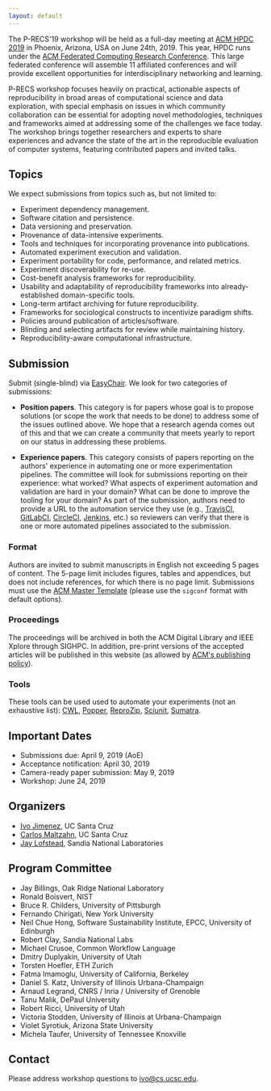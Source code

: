 ```yaml
---
layout: default
---
```


The P-RECS'19 workshop will be held as a full-day meeting at [ACM HPDC 
2019](http://hpdc.org/2019/) in Phoenix, Arizona, USA on June 24th, 2019. This year, HPDC runs under the [ACM Federated Computing Research Conference](https://fcrc.acm.org/). This large federated 
conference will assemble 11 affiliated conferences and will provide 
excellent opportunities for interdisciplinary networking and learning.

P-RECS workshop focuses heavily on practical, actionable aspects of 
reproducibility in broad areas of computational science and data 
exploration, with special emphasis on issues in which community 
collaboration can be essential for adopting novel methodologies, 
techniques and frameworks aimed at addressing some of the challenges 
we face today. The workshop brings together researchers and experts to 
share experiences and advance the state of the art in the reproducible 
evaluation of computer systems, featuring contributed papers and 
invited talks.


## Topics

We expect submissions from topics such as, but not limited to:

  * Experiment dependency management.
  * Software citation and persistence.
  * Data versioning and preservation.
  * Provenance of data-intensive experiments.
  * Tools and techniques for incorporating provenance into publications.
  * Automated experiment execution and validation.
  * Experiment portability for code, performance, and related metrics.
  * Experiment discoverability for re-use.
  * Cost-benefit analysis frameworks for reproducibility.
  * Usability and adaptability of reproducibility frameworks into already-established domain-specific tools.
  * Long-term artifact archiving for future reproducibility.
  * Frameworks for sociological constructs to incentivize paradigm shifts.
  * Policies around publication of articles/software.
  * Blinding and selecting artifacts for review while maintaining history.
  * Reproducibility-aware computational infrastructure.

## Submission

Submit (single-blind) via 
[EasyChair](https://easychair.org/conferences/?conf=precs19). We look 
for two categories of submissions:

  * **Position papers**. This category is for papers whose goal is to 
    propose solutions (or scope the work that needs to be done) to 
    address some of the issues outlined above. We hope that a research 
    agenda comes out of this and that we can create a community that 
    meets yearly to report on our status in addressing these problems.

  * **Experience papers**. This category consists of papers reporting 
    on the authors' experience in automating one or more 
    experimentation pipelines. The committee will look for submissions 
    reporting on their experience: what worked? What aspects of 
    experiment automation and validation are hard in your domain? What 
    can be done to improve the tooling for your domain? As part of the 
    submission, authors need to provide a URL to the automation 
    service they use (e.g., [TravisCI](https://travis-ci.org), 
    [GitLabCI](https://about.gitlab.com/gitlab-ci/), 
    [CircleCI](https://circleci.com), 
    [Jenkins](https://jenkins-ci.org), etc.) so reviewers can verify 
    that there is one or more automated pipelines associated to the 
    submission.

### Format

Authors are invited to submit manuscripts in English not exceeding 5 
pages of content. The 5-page limit includes figures, tables and 
appendices, but does not include references, for which there is no 
page limit. Submissions must use the [ACM Master 
Template](https://www.acm.org/publications/proceedings-template) 
(please use the `sigconf` format with default options).

### Proceedings

The proceedings will be archived in both the ACM Digital Library and 
IEEE Xplore through SIGHPC. In addition, pre-print versions of the 
accepted articles will be published in this website (as allowed by 
[ACM's publishing 
policy](https://www.acm.org/publications/policies/simultaneous-submissions)).

### Tools

These tools can be used used to automate your experiments (not an 
exhaustive list): [CWL](http://commonwl.org), 
[Popper](https://github.com/systemslab/popper), 
[ReproZip](http://reprozip.org), [Sciunit](http://sciunit.run), 
[Sumatra](https://github.com/open-research/sumatra).

## Important Dates

  * Submissions due: April 9, 2019 (AoE)
  * Acceptance notification: April 30, 2019
  * Camera-ready paper submission: May 9, 2019
  * Workshop: June 24, 2019

## Organizers

  * [Ivo Jimenez](http://ivotron.me), UC Santa Cruz
  * [Carlos Maltzahn](https://users.soe.ucsc.edu/~carlosm/), UC Santa 
    Cruz
  * [Jay Lofstead](http://www.lofstead.org), Sandia National 
    Laboratories

## Program Committee

  * Jay Billings, Oak Ridge National Laboratory
  * Ronald Boisvert, NIST
  * Bruce R. Childers, University of Pittsburgh
  * Fernando Chirigati, New York University
  * Neil Chue Hong, Software Sustainability Institute, EPCC, University of Edinburgh
  * Robert Clay, Sandia National Labs
  * Michael Crusoe, Common Workflow Language
  * Dmitry Duplyakin, University of Utah
  * Torsten Hoefler, ETH Zurich
  * Fatma Imamoglu, University of California, Berkeley
  * Daniel S. Katz, University of Illinois Urbana-Champaign
  * Arnaud Legrand, CNRS / Inria / University of Grenoble
  * Tanu Malik, DePaul University
  * Robert Ricci, University of Utah
  * Victoria Stodden, University of Illinois at Urbana-Champaign
  * Violet Syrotiuk, Arizona State University
  * Michela Taufer, University of Tennessee Knoxville


## Contact

Please address workshop questions to <ivo@cs.ucsc.edu>.

